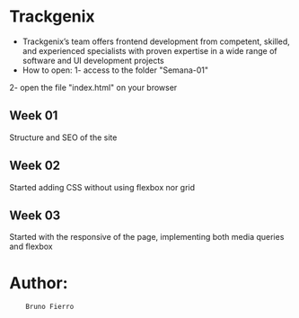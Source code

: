 # Trackgenix
- Trackgenix’s team offers frontend development from competent, skilled, and experienced specialists with proven expertise in a wide range of software and UI development projects
- How to open:
1- access to the folder "Semana-01"

2- open the file "index.html" on your browser

## Week 01
Structure and SEO of the site

## Week 02
Started adding CSS without using flexbox nor grid

## Week 03
Started with the responsive of the page, implementing both media queries and flexbox

# Author:
        Bruno Fierro
